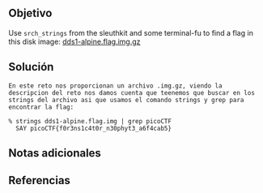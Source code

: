## Objetivo
Use `srch_strings` from the sleuthkit and some terminal-fu to find a flag in this disk image: [dds1-alpine.flag.img.gz](https://mercury.picoctf.net/static/626ea9c275fbd02dd3451b81f9c5e249/dds1-alpine.flag.img.gz)
## Solución

```
En este reto nos proporcionan un archivo .img.gz, viendo la descripcion del reto nos damos cuenta que teenemos que buscar en los strings del archivo asi que usamos el comando strings y grep para encontrar la flag:
```

```
% strings dds1-alpine.flag.img | grep picoCTF
  SAY picoCTF{f0r3ns1c4t0r_n30phyt3_a6f4cab5}
```
## Notas adicionales
## Referencias
